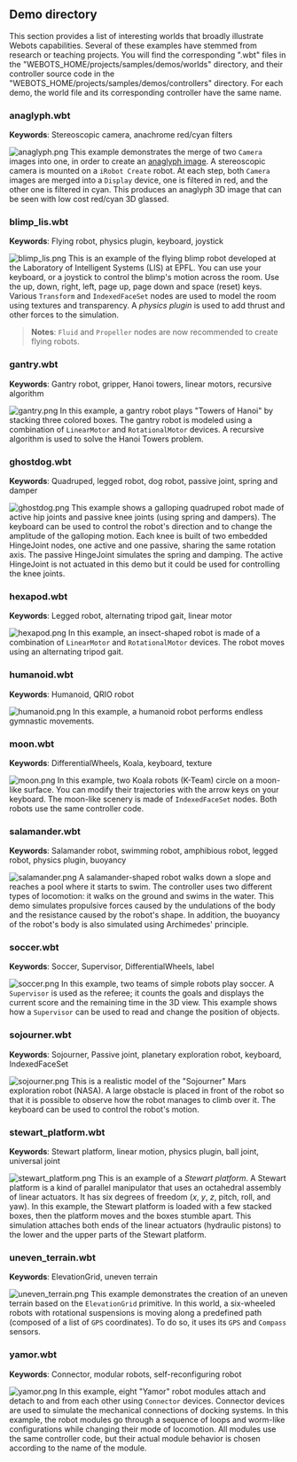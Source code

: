 ## Demo directory

This section provides a list of interesting worlds that broadly illustrate Webots capabilities.
Several of these examples have stemmed from research or teaching projects.
You will find the corresponding ".wbt" files in the "WEBOTS\_HOME/projects/samples/demos/worlds" directory, and their controller source code in the "WEBOTS\_HOME/projects/samples/demos/controllers" directory.
For each demo, the world file and its corresponding controller have the same name.

### anaglyph.wbt

**Keywords**: Stereoscopic camera, anachrome red/cyan filters

![anaglyph.png](images/anaglyph.png) This example demonstrates the merge of two `Camera` images into one, in order to create an [anaglyph image](https://en.wikipedia.org/wiki/Anaglyph_3D).
A stereoscopic camera is mounted on a `iRobot Create` robot.
At each step, both `Camera` images are merged into a `Display` device, one is filtered in red, and the other one is filtered in cyan.
This produces an anaglyph 3D image that can be seen with low cost red/cyan 3D glassed.

### blimp\_lis.wbt

**Keywords**: Flying robot, physics plugin, keyboard, joystick

![blimp_lis.png](images/blimp_lis.png) This is an example of the flying blimp robot developed at the Laboratory of Intelligent Systems (LIS) at EPFL.
You can use your keyboard, or a joystick to control the blimp's motion across the room.
Use the up, down, right, left, page up, page down and space (reset) keys.
Various `Transform` and `IndexedFaceSet` nodes are used to model the room using textures and transparency.
A *physics plugin* is used to add thrust and other forces to the simulation.

> **Notes**:
`Fluid` and `Propeller` nodes are now recommended to create flying robots.

### gantry.wbt

**Keywords**: Gantry robot, gripper, Hanoi towers, linear motors, recursive algorithm

![gantry.png](images/gantry.png) In this example, a gantry robot plays "Towers of Hanoi" by stacking three colored boxes.
The gantry robot is modeled using a combination of `LinearMotor` and `RotationalMotor` devices.
A recursive algorithm is used to solve the Hanoi Towers problem.

### ghostdog.wbt

**Keywords**: Quadruped, legged robot, dog robot, passive joint, spring and damper

![ghostdog.png](images/ghostdog.png) This example shows a galloping quadruped robot made of active hip joints and passive knee joints (using spring and dampers).
The keyboard can be used to control the robot's direction and to change the amplitude of the galloping motion.
Each knee is built of two embedded HingeJoint nodes, one active and one passive, sharing the same rotation axis.
The passive HingeJoint simulates the spring and damping.
The active HingeJoint is not actuated in this demo but it could be used for controlling the knee joints.

### hexapod.wbt

**Keywords**: Legged robot, alternating tripod gait, linear motor

![hexapod.png](images/hexapod.png) In this example, an insect-shaped robot is made of a combination of `LinearMotor` and `RotationalMotor` devices.
The robot moves using an alternating tripod gait.

### humanoid.wbt

**Keywords**: Humanoid, QRIO robot

![humanoid.png](images/humanoid.png) In this example, a humanoid robot performs endless gymnastic movements.

### moon.wbt

**Keywords**: DifferentialWheels, Koala, keyboard, texture

![moon.png](images/moon.png) In this example, two Koala robots (K-Team) circle on a moon-like surface.
You can modify their trajectories with the arrow keys on your keyboard.
The moon-like scenery is made of `IndexedFaceSet` nodes.
Both robots use the same controller code.

### salamander.wbt

**Keywords**: Salamander robot, swimming robot, amphibious robot, legged robot, physics plugin, buoyancy

![salamander.png](images/salamander.png) A salamander-shaped robot walks down a slope and reaches a pool where it starts to swim.
The controller uses two different types of locomotion: it walks on the ground and swims in the water.
This demo simulates propulsive forces caused by the undulations of the body and the resistance caused by the robot's shape.
In addition, the buoyancy of the robot's body is also simulated using Archimedes' principle.

### soccer.wbt

**Keywords**: Soccer, Supervisor, DifferentialWheels, label

![soccer.png](images/soccer.png) In this example, two teams of simple robots play soccer.
A `Supervisor` is used as the referee; it counts the goals and displays the current score and the remaining time in the 3D view.
This example shows how a `Supervisor` can be used to read and change the position of objects.

### sojourner.wbt

**Keywords**: Sojourner, Passive joint, planetary exploration robot, keyboard, IndexedFaceSet

![sojourner.png](images/sojourner.png) This is a realistic model of the "Sojourner" Mars exploration robot (NASA).
A large obstacle is placed in front of the robot so that it is possible to observe how the robot manages to climb over it.
The keyboard can be used to control the robot's motion.

### stewart\_platform.wbt

**Keywords**: Stewart platform, linear motion, physics plugin, ball joint, universal joint

![stewart_platform.png](images/stewart_platform.png) This is an example of a *Stewart platform*.
A Stewart platform is a kind of parallel manipulator that uses an octahedral assembly of linear actuators.
It has six degrees of freedom (*x*, *y*, *z*, pitch, roll, and yaw).
In this example, the Stewart platform is loaded with a few stacked boxes, then the platform moves and the boxes stumble apart.
This simulation attaches both ends of the linear actuators (hydraulic pistons) to the lower and the upper parts of the Stewart platform.

### uneven\_terrain.wbt

**Keywords**: ElevationGrid, uneven terrain

![uneven_terrain.png](images/uneven_terrain.png) This example demonstrates the creation of an uneven terrain based on the `ElevationGrid` primitive.
In this world, a six-wheeled robots with rotational suspensions is moving along a predefined path (composed of a list of `GPS` coordinates).
To do so, it uses its `GPS` and `Compass` sensors.

### yamor.wbt

**Keywords**: Connector, modular robots, self-reconfiguring robot

![yamor.png](images/yamor.png) In this example, eight "Yamor" robot modules attach and detach to and from each other using `Connector` devices.
Connector devices are used to simulate the mechanical connections of docking systems.
In this example, the robot modules go through a sequence of loops and worm-like configurations while changing their mode of locomotion.
All modules use the same controller code, but their actual module behavior is chosen according to the name of the module.
